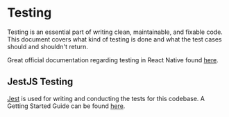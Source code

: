 # Testing

Testing is an essential part of writing clean, maintainable, and fixable code. This document covers what kind of testing is done and what the test cases should and shouldn't return. 

Great official documentation regarding testing in React Native found [here](https://reactnative.dev/docs/testing-overview).

## JestJS Testing

[Jest](https://jestjs.io/) is used for writing and conducting the tests for this codebase. A Getting Started Guide can be found [here](https://jestjs.io/docs/getting-started).
